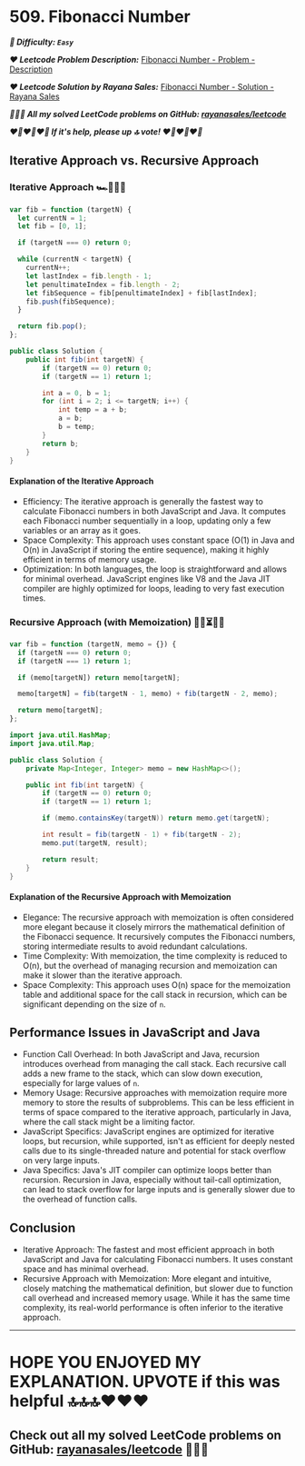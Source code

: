 # 509. Fibonacci Number

**_🌱 Difficulty: `Easy`_**

**_❤️ Leetcode Problem Description:_** [Fibonacci Number - Problem - Description](https://leetcode.com/problems/fibonacci-number/description/)

**_❤️ Leetcode Solution by Rayana Sales:_** [Fibonacci Number - Solution - Rayana Sales](https://leetcode.com/problems/fibonacci-number/solutions/5722948/runtime-0ms-beats-100-simple-to-understand-java-javascript-solution)

**_💁🏻‍♀️ All my solved LeetCode problems on GitHub: [rayanasales/leetcode](https://github.com/rayanasales/leetcode)_**

**_❤️‍🔥❤️‍🔥❤️‍🔥 If it's help, please up 🔝 vote! ❤️‍🔥❤️‍🔥❤️‍🔥_**

## Iterative Approach vs. Recursive Approach

### Iterative Approach 🏎️🏁💨🍃

```javascript []
var fib = function (targetN) {
  let currentN = 1;
  let fib = [0, 1];

  if (targetN === 0) return 0;

  while (currentN < targetN) {
    currentN++;
    let lastIndex = fib.length - 1;
    let penultimateIndex = fib.length - 2;
    let fibSequence = fib[penultimateIndex] + fib[lastIndex];
    fib.push(fibSequence);
  }

  return fib.pop();
};
```

```java []
public class Solution {
    public int fib(int targetN) {
        if (targetN == 0) return 0;
        if (targetN == 1) return 1;

        int a = 0, b = 1;
        for (int i = 2; i <= targetN; i++) {
            int temp = a + b;
            a = b;
            b = temp;
        }
        return b;
    }
}
```

#### Explanation of the Iterative Approach

- Efficiency: The iterative approach is generally the fastest way to calculate Fibonacci numbers in both JavaScript and Java. It computes each Fibonacci number sequentially in a loop, updating only a few variables or an array as it goes.
- Space Complexity: This approach uses constant space (O(1) in Java and O(n) in JavaScript if storing the entire sequence), making it highly efficient in terms of memory usage.
- Optimization: In both languages, the loop is straightforward and allows for minimal overhead. JavaScript engines like V8 and the Java JIT compiler are highly optimized for loops, leading to very fast execution times.

### Recursive Approach (with Memoization) 🐌🐢⏳🦥😴

```javascript []
var fib = function (targetN, memo = {}) {
  if (targetN === 0) return 0;
  if (targetN === 1) return 1;

  if (memo[targetN]) return memo[targetN];

  memo[targetN] = fib(targetN - 1, memo) + fib(targetN - 2, memo);

  return memo[targetN];
};
```

```java []
import java.util.HashMap;
import java.util.Map;

public class Solution {
    private Map<Integer, Integer> memo = new HashMap<>();

    public int fib(int targetN) {
        if (targetN == 0) return 0;
        if (targetN == 1) return 1;

        if (memo.containsKey(targetN)) return memo.get(targetN);

        int result = fib(targetN - 1) + fib(targetN - 2);
        memo.put(targetN, result);

        return result;
    }
}
```

#### Explanation of the Recursive Approach with Memoization

- Elegance: The recursive approach with memoization is often considered more elegant because it closely mirrors the mathematical definition of the Fibonacci sequence. It recursively computes the Fibonacci numbers, storing intermediate results to avoid redundant calculations.
- Time Complexity: With memoization, the time complexity is reduced to O(n), but the overhead of managing recursion and memoization can make it slower than the iterative approach.
- Space Complexity: This approach uses O(n) space for the memoization table and additional space for the call stack in recursion, which can be significant depending on the size of `n`.

## Performance Issues in JavaScript and Java

- Function Call Overhead: In both JavaScript and Java, recursion introduces overhead from managing the call stack. Each recursive call adds a new frame to the stack, which can slow down execution, especially for large values of `n`.
- Memory Usage: Recursive approaches with memoization require more memory to store the results of subproblems. This can be less efficient in terms of space compared to the iterative approach, particularly in Java, where the call stack might be a limiting factor.
- JavaScript Specifics: JavaScript engines are optimized for iterative loops, but recursion, while supported, isn't as efficient for deeply nested calls due to its single-threaded nature and potential for stack overflow on very large inputs.
- Java Specifics: Java's JIT compiler can optimize loops better than recursion. Recursion in Java, especially without tail-call optimization, can lead to stack overflow for large inputs and is generally slower due to the overhead of function calls.

## Conclusion

- Iterative Approach: The fastest and most efficient approach in both JavaScript and Java for calculating Fibonacci numbers. It uses constant space and has minimal overhead.
- Recursive Approach with Memoization: More elegant and intuitive, closely matching the mathematical definition, but slower due to function call overhead and increased memory usage. While it has the same time complexity, its real-world performance is often inferior to the iterative approach.

---

# HOPE YOU ENJOYED MY EXPLANATION. UPVOTE if this was helpful 🔝🔝🔝❤️❤️❤️

## Check out all my solved LeetCode problems on GitHub: [rayanasales/leetcode](https://github.com/rayanasales/leetcode) 🤙😚🤘
